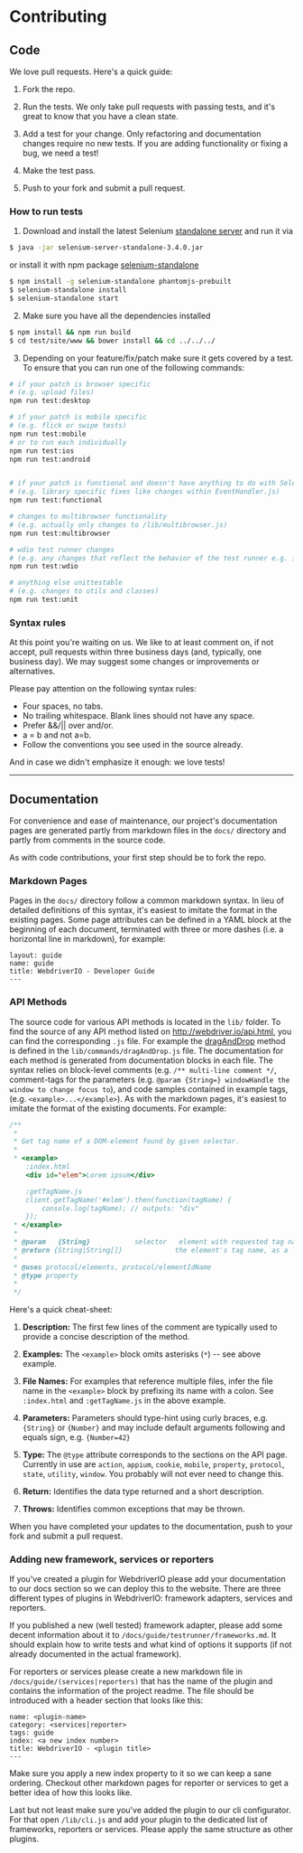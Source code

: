 # Contributing

## Code

We love pull requests. Here's a quick guide:

1. Fork the repo.

2. Run the tests. We only take pull requests with passing tests, and it's great
to know that you have a clean state.

3. Add a test for your change. Only refactoring and documentation changes require no new tests. If you are adding functionality or fixing a bug, we need a test!

4. Make the test pass.

5. Push to your fork and submit a pull request.

### How to run tests

1. Download and install the latest Selenium [standalone server](http://selenium-release.storage.googleapis.com/index.html) and run it via

  ```sh
  $ java -jar selenium-server-standalone-3.4.0.jar
  ```

  or install it with npm package [selenium-standalone](https://github.com/vvo/selenium-standalone)
  ```sh
  $ npm install -g selenium-standalone phantomjs-prebuilt
  $ selenium-standalone install
  $ selenium-standalone start
  ```

2. Make sure you have all the dependencies installed

  ```sh
  $ npm install && npm run build
  $ cd test/site/www && bower install && cd ../../../
  ```
3. Depending on your feature/fix/patch make sure it gets covered by a test. To ensure that you can run one of the following commands:

  ```sh
  # if your patch is browser specific
  # (e.g. upload files)
  npm run test:desktop

  # if your patch is mobile specific
  # (e.g. flick or swipe tests)
  npm run test:mobile
  # or to run each individually
  npm run test:ios
  npm run test:android
  

  # if your patch is functional and doesn't have anything to do with Selenium
  # (e.g. library specific fixes like changes within EventHandler.js)
  npm run test:functional

  # changes to multibrowser functionality
  # (e.g. actually only changes to /lib/multibrowser.js)
  npm run test:multibrowser

  # wdio test runner changes
  # (e.g. any changes that reflect the behavior of the test runner e.g. in lib/launcher.js)
  npm run test:wdio

  # anything else unittestable
  # (e.g. changes to utils and classes)
  npm run test:unit
  ```

### Syntax rules

At this point you're waiting on us. We like to at least comment on, if not accept, pull requests within three business days (and, typically, one business day). We may suggest some changes or improvements or alternatives.

Please pay attention on the following syntax rules:

* Four spaces, no tabs.
* No trailing whitespace. Blank lines should not have any space.
* Prefer &&/|| over and/or.
* a = b and not a=b.
* Follow the conventions you see used in the source already.

And in case we didn't emphasize it enough: we love tests!

------------------------------------------

## Documentation

For convenience and ease of maintenance, our project's documentation pages are generated partly from markdown files in the `docs/` directory and partly from comments in the source code.  

As with code contributions, your first step should be to fork the repo.

### Markdown Pages

Pages in the `docs/` directory follow a common markdown syntax.  In lieu of detailed definitions of this syntax, it's easiest to imitate the format in the existing pages.  Some page attributes can be defined in a YAML block at the beginning of each document, terminated with three or more dashes (i.e. a horizontal line in markdown), for example:

```
layout: guide
name: guide
title: WebdriverIO - Developer Guide
---
```

### API Methods

The source code for various API methods is located in the `lib/` folder.  To find the source of any API method listed on http://webdriver.io/api.html, you can find the corresponding `.js` file.  For example the [dragAndDrop](http://webdriver.io/api/action/dragAndDrop.html) method is defined in the `lib/commands/dragAndDrop.js` file.  The documentation for each method is generated from documentation blocks in each file.  The syntax relies on block-level comments (e.g. `/** multi-line comment */`, comment-tags for the parameters (e.g. `@param {String=} windowHandle the window to change focus to`), and code samples contained in example tags, (e.g. `<example>...</example>`).  As with the markdown pages, it's easiest to imitate the format of the existing documents.  For example:

```js
/**
 *
 * Get tag name of a DOM-element found by given selector.
 *
 * <example>
    :index.html
    <div id="elem">Lorem ipsum</div>

    :getTagName.js
    client.getTagName('#elem').then(function(tagName) {
        console.log(tagName); // outputs: "div"
    });
 * </example>
 *
 * @param   {String}           selector   element with requested tag name
 * @return {String|String[]}             the element's tag name, as a lowercase string
 * 
 * @uses protocol/elements, protocol/elementIdName
 * @type property
 *
 */
```

Here's a quick cheat-sheet:

1. **Description:** The first few lines of the comment are typically used to provide a concise description of the method.

2. **Examples:** The `<example>` block omits asterisks (`*`) -- see above example.

3. **File Names:** For examples that reference multiple files, infer the file name in the `<example>` block by prefixing its name with a colon.  See `:index.html` and `:getTagName.js` in the above example.

4. **Parameters:** Parameters should type-hint using curly braces, e.g. `{String}` or `{Number}` and may include default arguments following and equals sign, e.g. `{Number=42}`

5. **Type:** The `@type` attribute corresponds to the sections on the API page.  Currently in use are `action`, `appium`, `cookie`, `mobile`, `property`, `protocol`, `state`, `utility`, `window`.  You probably will not ever need to change this.

6. **Return:** Identifies the data type returned and a short description.

7. **Throws:** Identifies common exceptions that may be thrown.


When you have completed your updates to the documentation, push to your fork and submit a pull request.


### Adding new framework, services or reporters

If you've created a plugin for WebdriverIO please add your documentation to our docs section so we can deploy this to the website. There are three different types of plugins in WebdriverIO: framework adapters, services and reporters.

If you published a new (well tested) framework adapter, please add some decent information about it to `/docs/guide/testrunner/frameworks.md`. It should explain how to write tests and what kind of options it supports (if not already documented in the actual framework).

For reporters or services please create a new markdown file in `/docs/guide/(services|reporters)` that has the name of the plugin and contains the information of the project readme. The file should be introduced with a header section that looks like this:

```
name: <plugin-name>
category: <services|reporter>
tags: guide
index: <a new index number>
title: WebdriverIO - <plugin title>
---
```

Make sure you apply a new index property to it so we can keep a sane ordering. Checkout other markdown pages for reporter or services to get a better idea of how this looks like.

Last but not least make sure you've added the plugin to our cli configurator. For that open `/lib/cli.js` and add your plugin to the dedicated list of frameworks, reporters or services. Please apply the same structure as other plugins.

